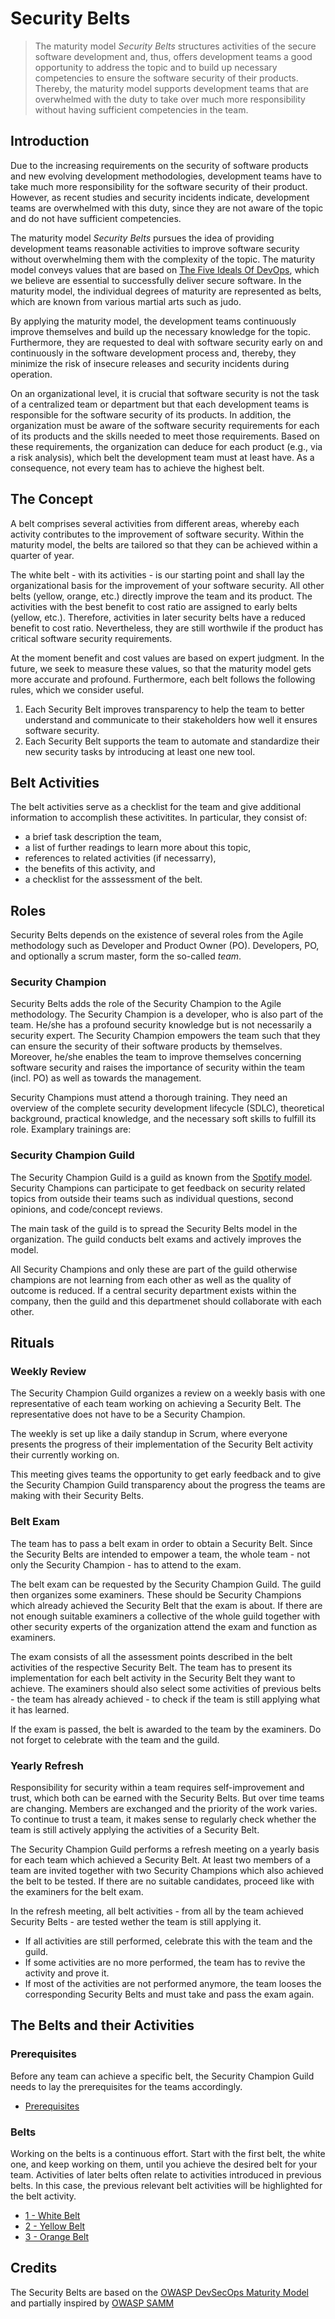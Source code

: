 # Security Belts

> The maturity model *Security Belts* structures activities of the secure software development and, thus, offers development teams a good opportunity to address the topic and to build up necessary competencies to ensure the software security of their products. Thereby, the maturity model supports development teams that are overwhelmed with the duty to take over much more responsibility without having sufficient competencies in the team.

## Introduction

Due to the increasing requirements on the security of software products and new evolving development methodologies, development teams have to take much more responsibility for the software security of their product. However, as recent studies and security incidents indicate, development teams are overwhelmed with this duty, since they are not aware of the topic and do not have sufficient competencies.

The maturity model *Security Belts* pursues the idea of providing development teams reasonable activities to improve software security without overwhelming them with the complexity of the topic. The maturity model conveys values that are based on [The Five Ideals Of DevOps](https://itrevolution.com/five-ideals-of-devops/), which we believe are essential to successfully deliver secure software. In the maturity model, the individual degrees of maturity are represented as belts, which are known from various martial arts such as judo.

By applying the maturity model, the development teams continuously improve themselves and build up the necessary knowledge for the topic. Furthermore, they are requested to deal with software security early on and continuously in the software development process and, thereby, they minimize the risk of insecure releases and security incidents during operation.

On an organizational level, it is crucial that software security is not the task of a centralized team or department but that each development teams is responsible for the software security of its products. In addition, the organization must be aware of the software security requirements for each of its products and the skills needed to meet those requirements. Based on these requirements, the organization can deduce for each product (e.g., via a risk analysis), which belt the development team must at least have. As a consequence, not every team has to achieve the highest belt.

## The Concept

A belt comprises several activities from different areas, whereby each activity contributes to the improvement of software security. Within the maturity model, the belts are tailored so that they can be achieved within a quarter of year.

The white belt - with its activities - is our starting point and shall lay the organizational basis for the improvement of your software security. All other belts (yellow, orange, etc.) directly improve the team and its product. The activities with the best benefit to cost ratio are assigned to early belts (yellow, etc.). Therefore, activities in later security belts have a reduced benefit to cost ratio. Nevertheless, they are still worthwile if the product has critical software security requirements.

At the moment benefit and cost values are based on expert judgment. In the future, we seek to measure these
values, so that the maturity model gets more accurate and profound. Furthermore, each belt follows the
following rules, which we consider useful.
1. Each Security Belt improves transparency to help the team to better understand and communicate to their stakeholders how well it ensures software security.
2. Each Security Belt supports the team to automate and standardize their new security tasks by introducing at least one new tool.

## Belt Activities

The belt activities serve as a checklist for the team and give additional information to accomplish these activitites. In particular, they consist of:
- a brief task description the team,
- a list of further readings to learn more about this topic,
- references to related activities (if necessarry),
- the benefits of this activity, and
- a checklist for the asssessment of the belt.

## Roles

Security Belts depends on the existence of several roles from the Agile methodology such as Developer and Product Owner (PO). Developers, PO, and optionally a scrum master, form the so-called *team*. 

### Security Champion

Security Belts adds the role of the Security Champion to the Agile methodology. 
The Security Champion is a developer, who is also part of the team. He/she has a profound security knowledge but is not necessarily a security expert. The Security Champion empowers the team such that they can ensure the security of their software products by themselves. Moreover, he/she enables the team to improve themselves concerning software security and raises the importance of security within the team (incl. PO) as well as towards the management.

Security Champions must attend a thorough training. They need an overview of the complete security development lifecycle (SDLC), theoretical background, 
practical knowledge, and the necessary soft skills to fulfill its role. Examplary trainings are: 
<!--
- [Fraunhofer IEM - Security Champion Training](https://www.iem.fraunhofer.de/de/academy/schulungsangebot/security-champion-training.html)
- TODO
-->

### Security Champion Guild

The Security Champion Guild is a guild as known from the [Spotify model](https://www.atlassian.com/agile/agile-at-scale/spotify). Security Champions can participate to get feedback on security related topics from outside their teams such as individual questions, second opinions, and code/concept reviews.

The main task of the guild is to spread the Security Belts model in the organization. The guild conducts belt exams and actively improves the model.

All Security Champions and only these are part of the guild otherwise champions are not learning from each other as well as the quality of outcome is reduced. If a central security department exists within the company, then the guild and this departmenet should collaborate with each other.

## Rituals

### Weekly Review

The Security Champion Guild organizes a review on a weekly basis with one representative of each team working on achieving a Security Belt. The representative does not have to be a Security Champion.

The weekly is set up like a daily standup in Scrum, where everyone presents the progress of their implementation of the Security Belt activity their currently working on.

This meeting gives teams the opportunity to get early feedback and to give the Security Champion Guild transparency about the progress the teams are making with their Security Belts.

### Belt Exam

The team has to pass a belt exam in order to obtain a Security Belt. Since the Security Belts are intended to empower a team, the whole team - not only the Security Champion - has to attend to the exam.

The belt exam can be requested by the Security Champion Guild. The guild then organizes some examiners. These should be Security Champions which already achieved the Security Belt that the exam is about. If there are not enough suitable examiners a collective of the whole guild together with other security experts of the organization attend the exam and function as examiners.

The exam consists of all the assessment points described in the belt activities of the respective Security Belt. The team has to present its implementation for each belt activity in the Security Belt they want to achieve. The examiners should also select some activities of previous belts - the team has already achieved - to check if the team is still applying what it has learned.

If the exam is passed, the belt is awarded to the team by the examiners. Do not forget to celebrate with the team and the guild.

### Yearly Refresh

Responsibility for security within a team requires self-improvement and trust, which both can be earned with the Security Belts. But over time teams are changing. Members are exchanged and the priority of the work varies. To continue to trust a team, it makes sense to regularly check whether the team is still actively applying the activities of a Security Belt.

The Security Champion Guild performs a refresh meeting on a yearly basis for each team which achieved a Security Belt. At least two members of a team are invited together with two Security Champions which also achieved the belt to be tested. If there are no suitable candidates, proceed like with the examiners for the belt exam.

In the refresh meeting, all belt activities - from all by the team achieved Security Belts - are tested wether the team is still applying it.
- If all activities are still performed, celebrate this with the team and the guild.
- If some activities are no more performed, the team has to revive the activity and prove it.
- If most of the activities are not performed anymore, the team looses the corresponding Security Belts and must take and pass the exam again.

## The Belts and their Activities

### Prerequisites
Before any team can achieve a specific belt, the Security Champion Guild needs to lay the prerequisites for the teams accordingly.

- [Prerequisites](prerequisites/README.md)


### Belts
Working on the belts is a continuous effort. Start with the first belt, the white one, and keep working on them, until you achieve the desired belt for your team. Activities of later belts often relate to activities introduced in previous belts. In this case, the previous relevant belt activities will be highlighted for the belt activity.

- [1 - White Belt](white/README.md)
- [2 - Yellow Belt](yellow/README.md)
- [3 - Orange Belt](orange/README.md)

## Credits

The Security Belts are based on the [OWASP DevSecOps Maturity Model](https://owasp.org/www-project-devsecops-maturity-model/) and partially inspired by [OWASP SAMM](https://owasp.org/www-project-samm/)
